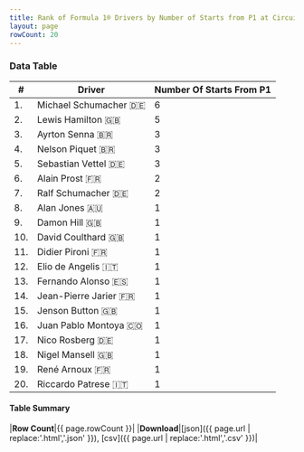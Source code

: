 ```yaml
---
title: Rank of Formula 1® Drivers by Number of Starts from P1 at Circuit Gilles Villeneuve
layout: page
rowCount: 20
---
```


<canvas id="chart" width="400" height="180"></canvas>
<script>
var data = {
    "datasets": [
        {
            "backgroundColor": [
                "#f3a935",
                "#f3a935",
                "#f3a935",
                "#f3a935",
                "#f3a935",
                "#f3a935",
                "#f3a935",
                "#f3a935",
                "#f3a935",
                "#f3a935",
                "#f3a935",
                "#f3a935",
                "#f3a935",
                "#f3a935",
                "#f3a935",
                "#f3a935",
                "#f3a935",
                "#f3a935",
                "#f3a935",
                "#f3a935"
            ],
            "borderColor": [
                "#f68639",
                "#f68639",
                "#f68639",
                "#f68639",
                "#f68639",
                "#f68639",
                "#f68639",
                "#f68639",
                "#f68639",
                "#f68639",
                "#f68639",
                "#f68639",
                "#f68639",
                "#f68639",
                "#f68639",
                "#f68639",
                "#f68639",
                "#f68639",
                "#f68639",
                "#f68639"
            ],
            "borderWidth": 1,
            "data": [
                6.0,
                5.0,
                3.0,
                3.0,
                3.0,
                2.0,
                2.0,
                1.0,
                1.0,
                1.0,
                1.0,
                1.0,
                1.0,
                1.0,
                1.0,
                1.0,
                1.0,
                1.0,
                1.0,
                1.0
            ],
            "label": "Number Of Starts From P1"
        }
    ],
    "labels": [
        "Michael Schumacher",
        "Lewis Hamilton",
        "Ayrton Senna",
        "Nelson Piquet",
        "Sebastian Vettel",
        "Alain Prost",
        "Ralf Schumacher",
        "Alan Jones",
        "Damon Hill",
        "David Coulthard",
        "Didier Pironi",
        "Elio de Angelis",
        "Fernando Alonso",
        "Jean-Pierre Jarier",
        "Jenson Button",
        "Juan Pablo Montoya",
        "Nico Rosberg",
        "Nigel Mansell",
        "René Arnoux",
        "Riccardo Patrese"
    ]
};
var options = {
  legend: {
    display: false
  },
  scales: {
    xAxes: [{
      ticks: {
        beginAtZero: true,
        maxRotation: 180,
        display: window.innerWidth > 800
      }
    }],
    yAxes: [{
      ticks: {
        beginAtZero: true
      }
    }]
  },
  onResize: function(chart, size) {
    chart.options.scales.xAxes[0].ticks.display = size.width > 800;
  }
};
var chart = new Chart("chart", {
    data: data,
    type: 'bar',
    options: options
});
</script>

<!-- div id="chart-navigation">
<button onclick="window.location = chart.toBase64Image();">Save as Image</button>
<button onclick="window.location = chart.toBase64Image();">Hello</button>
<button onclick="window.location = chart.toBase64Image();">Hello</button>
<select>
<option>one</option>
<option>two</option>
<option>three</option>
</select>
</div -->




### Data Table

| # | Driver | Number Of Starts From P1 |
|--|--|--|
| 1. | Michael Schumacher 🇩🇪 | 6 |
| 2. | Lewis Hamilton 🇬🇧 | 5 |
| 3. | Ayrton Senna 🇧🇷 | 3 |
| 4. | Nelson Piquet 🇧🇷 | 3 |
| 5. | Sebastian Vettel 🇩🇪 | 3 |
| 6. | Alain Prost 🇫🇷 | 2 |
| 7. | Ralf Schumacher 🇩🇪 | 2 |
| 8. | Alan Jones 🇦🇺 | 1 |
| 9. | Damon Hill 🇬🇧 | 1 |
| 10. | David Coulthard 🇬🇧 | 1 |
| 11. | Didier Pironi 🇫🇷 | 1 |
| 12. | Elio de Angelis 🇮🇹 | 1 |
| 13. | Fernando Alonso 🇪🇸 | 1 |
| 14. | Jean-Pierre Jarier 🇫🇷 | 1 |
| 15. | Jenson Button 🇬🇧 | 1 |
| 16. | Juan Pablo Montoya 🇨🇴 | 1 |
| 17. | Nico Rosberg 🇩🇪 | 1 |
| 18. | Nigel Mansell 🇬🇧 | 1 |
| 19. | René Arnoux 🇫🇷 | 1 |
| 20. | Riccardo Patrese 🇮🇹 | 1 |

#### Table Summary

|**Row Count**|{{ page.rowCount }}|
|**Download**|[json]({{ page.url | replace:'.html','.json' }}), [csv]({{ page.url | replace:'.html','.csv' }})|
